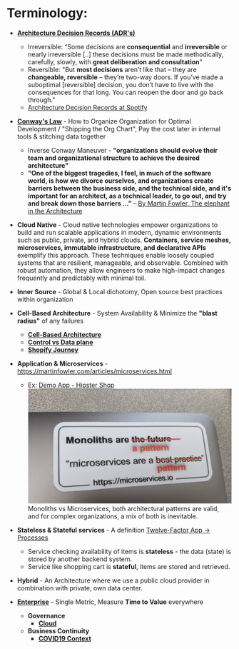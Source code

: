 # Terminology:
* [**Architecture Decision Records (ADR's)**](https://engineering.walmart.com/adrs) 
  * Irreversible: “Some decisions are **consequential** and **irreversible** or nearly irreversible [..] these decisions must be made methodically, carefully, slowly, with **great deliberation and consultation**”
  * Reversible: "But **most decisions** aren’t like that – they are **changeable, reversible** – they’re two-way doors. If you’ve made a suboptimal [reversible] decision, you don’t have to live with the consequences for that long. You can reopen the door and go back through."
  * [Architecture Decision Records at Spotify](https://www.infoq.com/news/2020/04/architecture-decision-records/)
* [**Conway's Law**](http://www.melconway.com/Home/Conways_Law.html) - How to Organize Organization for Optimal Development / "Shipping the Org Chart",  Pay the cost later in internal tools & stitching data together
  * Inverse Conway Maneuver - **"organizations should evolve their team and organizational structure to achieve the desired architecture"**
  * **“One of the biggest tragedies, I feel, in much of the software world, is how we divorce ourselves, and organizations create barriers between the business side, and the technical side, and it's important for an architect, as a technical leader, to go out, and try and break down those barriers …”** – [By Martin Fowler, The elephant in the Architecture](https://www.oreilly.com/radar/the-elephant-in-the-architecture/) 
* **Cloud Native** - Cloud native technologies empower organizations to build and run scalable applications in modern, dynamic environments such as public, private, and hybrid clouds. **Containers, service meshes, microservices, immutable infrastructure, and declarative APIs** exemplify this approach. These techniques enable loosely coupled systems that are resilient, manageable, and observable. Combined with robust automation, they allow engineers to make high-impact changes frequently and predictably with minimal toil.

* **Inner Source** - Global & Local dichotomy, Open source best practices within organization
* **Cell-Based Architecture** - System Availability & Minimize the **"blast radius"** of any failures
   * [**Cell-Based Architecture**](https://github.com/wso2/reference-architecture/blob/master/reference-architecture-cell-based.md)
   * [**Control vs Data plane**](http://www.cs.cmu.edu/~4D/papers/greenberg-ccr05.pdf)
   * [**Shopify Journey**](https://engineering.shopify.com/blogs/engineering/e-commerce-at-scale-inside-shopifys-tech-stack)
* **Application & Microservices** - https://martinfowler.com/articles/microservices.html
   * Ex: [Demo App - Hipster Shop](https://github.com/GoogleCloudPlatform/microservices-demo)
![](https://github.com/ankumar/Architecture/blob/master/images/microservices.png)
Monoliths vs Microservices, both architectural patterns are valid, and for complex organizations, a mix of both is inevitable.
* **Stateless & Stateful services** - A definition [Twelve-Factor App -> Processes](https://12factor.net/processes)
   * Service checking availability of items is **stateless** - the data (state) is stored by another backend system.
   * Service like shopping cart is **stateful**, items are stored and retrieved.
* **Hybrid** - An Architecture where we use a public cloud provider in combination with private, own data center.
* [**Enterprise**](https://learning.oreilly.com/library/view/lean-enterprise/9781491946527/) - Single Metric, Measure **Time to Value** everywhere
   * **Governance**
     * [**Cloud**](https://aws.amazon.com/blogs/enterprise-strategy/governance-in-the-cloud-and-in-the-digital-age-part-one/)
   * **Business Continuity**
     * [**COVID19 Context**](https://azure.microsoft.com/en-us/blog/update-3-business-continuity-azure/)

